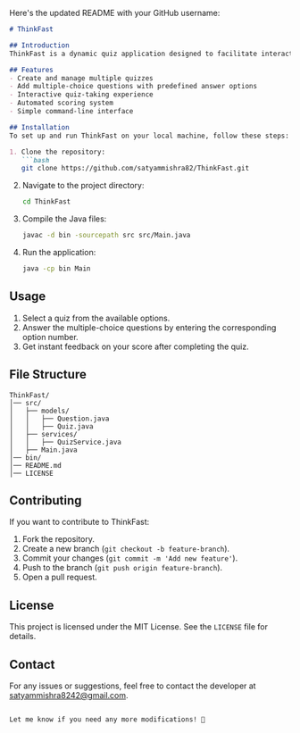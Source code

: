 Here's the updated README with your GitHub username:  

```md
# ThinkFast

## Introduction
ThinkFast is a dynamic quiz application designed to facilitate interactive and engaging quizzes. It allows users to create, manage, and participate in quizzes efficiently. The application supports multiple-choice questions and provides instant scoring feedback.

## Features
- Create and manage multiple quizzes
- Add multiple-choice questions with predefined answer options
- Interactive quiz-taking experience
- Automated scoring system
- Simple command-line interface

## Installation
To set up and run ThinkFast on your local machine, follow these steps:

1. Clone the repository:
   ```bash
   git clone https://github.com/satyammishra82/ThinkFast.git
   ```
2. Navigate to the project directory:
   ```bash
   cd ThinkFast
   ```
3. Compile the Java files:
   ```bash
   javac -d bin -sourcepath src src/Main.java
   ```
4. Run the application:
   ```bash
   java -cp bin Main
   ```

## Usage
1. Select a quiz from the available options.
2. Answer the multiple-choice questions by entering the corresponding option number.
3. Get instant feedback on your score after completing the quiz.

## File Structure
```
ThinkFast/
│── src/
│   ├── models/
│   │   ├── Question.java
│   │   ├── Quiz.java
│   ├── services/
│   │   ├── QuizService.java
│   ├── Main.java
│── bin/
│── README.md
│── LICENSE
```

## Contributing
If you want to contribute to ThinkFast:
1. Fork the repository.
2. Create a new branch (`git checkout -b feature-branch`).
3. Commit your changes (`git commit -m 'Add new feature'`).
4. Push to the branch (`git push origin feature-branch`).
5. Open a pull request.

## License
This project is licensed under the MIT License. See the `LICENSE` file for details.

## Contact
For any issues or suggestions, feel free to contact the developer at satyammishra8242@gmail.com.
```

Let me know if you need any more modifications! 🚀
